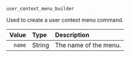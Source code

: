 `user_context_menu_builder`

Used to create a user context menu command.

|  Value | Type   | Description           |
|-------:|:-------|:----------------------|
| `name` | String | The name of the menu. |